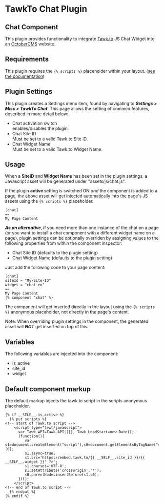 # TawkTo Chat Plugin

## Chat Component

This plugin provides functionality to integrate [Tawk.to](https://tawk.to) JS Chat Widget into an [OctoberCMS](https://octobercms.com) website.

## Requirements

This plugin requires the `{% scripts %}` placeholder within your layout. ([see the documentation](http://octobercms.com/docs/markup/tag-scripts))

## Plugin Settings

This plugin creates a Settings menu item, found by navigating to ***Settings > Misc > TawkTo Chat***. This page allows the setting of common features, described in more detail below:

- Chat activation switch  
	enables/disables the plugin.
- Chat Site ID  
	Must be set to a valid Tawk.to Site ID.
- Chat Widget Name  
	Must be set to a valid Tawk.to Widget Name.

## Usage

When a **SiteID** and **Widget Name** has been set in the plugin settings, a Javascript asset will be generated under "assets/js/chat.js".

If the plugin **active** setting is switched ON *and* the component is added to a page, the above asset will get injected automatically into the page's JS assets using the `{% scripts %}` placeholder.

	[chat]
	==
	My Page Content

***As an alternative***, if you need more than one instance of the chat on a page (or you want to install a chat component with a different widget name on a page), plugin settings can be optionally overriden by assigning values to the following properties from within the component inspector:

- Chat Site ID (defaults to the plugin setting)
- Chat Widget Name (defaults to the plugin setting)

Just add the following code to your page content:

	[chat]
	siteId = "My-Site-ID"
	widget = "chat-en"
	==
	My Page Content
	{% component "chat" %}

The component will get inserted directly in the layout using the `{% scripts %}` anonymous placeholder, not directly in the page's content.

Note: When overriding plugin settings in the component, the generated asset will ***NOT*** get inserted on top of this.

## Variables

The following variables are injected into the component:

- is_active
- site_id
- widget


## Default component markup

The default markup injects the tawk.to script in the scripts anonymous placeholder.

	{% if __SELF__.is_active %}
	  {% put scripts %}
	<!-- start of Tawk.to script -->
	    <script type="text/javascript">
	      var Tawk_API=Tawk_API||{}, Tawk_LoadStart=new Date();
	      (function(){
	         var s1=document.createElement("script"),s0=document.getElementsByTagName("script")[0];
	         s1.async=true;
	         s1.src='https://embed.tawk.to/{{ __SELF__.site_id }}/{{ __SELF__.widget }}" ?>';
	         s1.charset='UTF-8';
	         s1.setAttribute('crossorigin','*');
	         s0.parentNode.insertBefore(s1,s0);
	      })();
	    </script>
	<!-- end of Tawk.to script -->
	  {% endput %}
	{% endif %}

